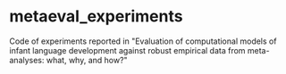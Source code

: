# metaeval_experiments
Code of experiments reported in "Evaluation of computational models of infant language development against robust empirical data from meta-analyses: what, why, and how?"
